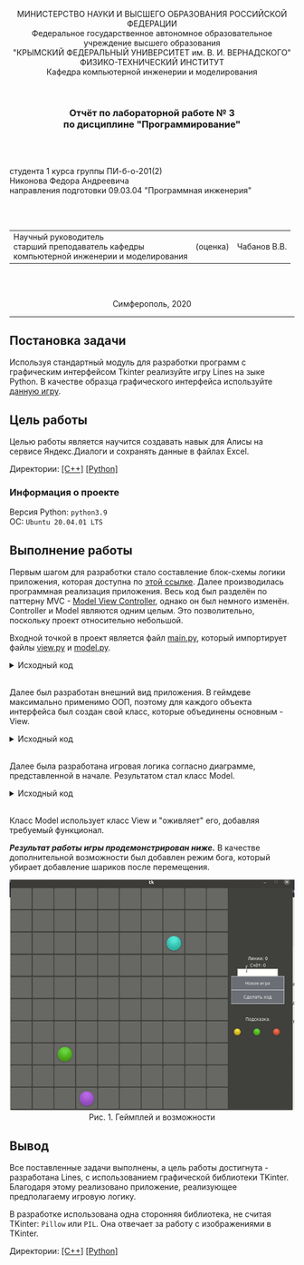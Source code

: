 <p align="center">МИНИСТЕРСТВО НАУКИ  И ВЫСШЕГО ОБРАЗОВАНИЯ РОССИЙСКОЙ ФЕДЕРАЦИИ<br>
Федеральное государственное автономное образовательное учреждение высшего образования<br>
"КРЫМСКИЙ ФЕДЕРАЛЬНЫЙ УНИВЕРСИТЕТ им. В. И. ВЕРНАДСКОГО"<br>
ФИЗИКО-ТЕХНИЧЕСКИЙ ИНСТИТУТ<br>
Кафедра компьютерной инженерии и моделирования</p>
<br>
<h3 align="center">Отчёт по лабораторной работе № 3<br> по дисциплине "Программирование"</h3>
<br><br>
<p>студента 1 курса группы ПИ-б-о-201(2)<br>
Никонова Федора Андреевича<br>
направления подготовки 09.03.04 "Программная инженерия"</p>
<br><br>
<table>
<tr><td>Научный руководитель<br> старший преподаватель кафедры<br> компьютерной инженерии и моделирования</td>
<td>(оценка)</td>
<td>Чабанов В.В.</td>
</tr>
</table>
<br><br>
<p align="center">Симферополь, 2020</p>
<hr>

## Постановка задачи

Используя стандартный модуль для разработки программ с графическим интерфейсом Tkinter реализуйте игру Lines на зыке Python.
В качестве образца графического интерфейса используйте [данную игру](http://game-shariki.ru/linii-2).
## Цель работы
Целью работы является научится создавать навык для Алисы на сервисе Яндекс.Диалоги и сохранять данные в файлах Excel.

Директории:
[[C++]](./C++) [[Python]](./Python)

### Информация о проекте

Версия Python: `python3.9`
<br>
ОС: `Ubuntu 20.04.01 LTS`

## Выполнение работы

Первым шагом для разработки стало составление блок-схемы логики приложения, которая доступна по [этой ссылке](http://frity.ru/drawio-link.html). Далее производилась программная реализация приложения. Весь код был разделён по паттерну MVC - [Model View Controller](https://ru.wikipedia.org/wiki/Model-View-Controller), однако он был немного изменён. Controller и Model являются одним целым. Это позволительно, поскольку проект относительно небольшой.

Входной точкой в проект является файл [main.py](./Python/main.py), который импортирует файлы [view.py](./Python/modules/view.py) и [model.py](./Python/modules/model.py).

<details><summary>Исходный код</summary>

```py
from modules.view import View
from modules.model import Model

view = View(10) # create view - 10 is field size
model = Model(view) # add logic

view.render()
```

</details><br>

Далее был разработан внешний вид приложения. В геймдеве максимально применимо ООП, поэтому для каждого объекта интерфейса был создан свой класс, которые объединены основным - View.

<details><summary>Исходный код</summary>

```py
from tkinter import *
from PIL import Image, ImageTk
from os import path



class Pos:
   def __init__(self, x: int, y: int):
      self.x = x
      self.y = y
      
   @staticmethod
   def differ(pos1, pos2):
      return Pos(pos1.x-pos2.x, pos1.y-pos2.y)



class Tile:
   def __init__(self, name, size):
      img_folder = path.realpath(path.dirname(__file__) + '/../img')
      self._image_path = img_folder + f'/{name}.png'
      self.normal
      self.size = size
      
      self.taken = [None for i in range(10)]
      
   @property
   def rgba(self):
      self.image = Image.open(self._image_path).convert('RGBA')
      return self
   @property
   def normal(self):
      self.image = Image.open(self._image_path)
      return self
   
   def take(self, i):
      if not self.taken[i]:
         taken = self.cut(i)
         taken_photo = ImageTk.PhotoImage(taken)
         self.taken[i] = taken_photo
         return taken_photo

      else:
         return self.taken[i]
      
   def cut(self, i):
      step = self.size
      xs = 1; xe = self.size
      ys = (i-1) * step; ye = i * step
      taken = self.image.crop((xs, ys, xe, ye))
      
      return taken
      
       

class ViewTiles():
   def __init__(self):
      self.ball_aqua = Tile('ball-aqua', 60)
      self.ball_blue = Tile('ball-blue', 60)
      self.ball_green = Tile('ball-green', 60)
      self.ball_pink = Tile('ball-pink', 60)
      self.ball_red = Tile('ball-red', 60)
      self.ball_violet = Tile('ball-violet', 60)
      self.ball_yellow = Tile('ball-yellow', 60)
      
      self.cell = Tile('cell-bgr', 69)
      self.page = Tile('page-bgr', 128)
            
tiles = None


class ViewCell(Label):
   def __init__(self, master, row, col, field):
      self.baked = None
      self.ball_tile = None
      self.field: list[list[ViewCell]] = field
      
      super().__init__(master, image=tiles.cell.take(1), borderwidth=0)
      self.grid(row=row, column=col)
      self.bind('<Button-1>', self.on_click)
      self.on_click_handler = None
      self.pos = Pos(col, row)
      self.is_prev = False # for waterfall algor
      
      
   def put_ball(self, ball_tile: Tile):
      self._blend_bg_ball(1, ball_tile, 1)
      
   def select_ball(self):
      self._blend_bg_ball(2, self.ball_tile, 1)
      
   def unselect_ball(self):
      self._blend_bg_ball(1, self.ball_tile, 1)
   
   def _blend_bg_ball(self, bg_tile_num, ball_tile, ball_tile_num):
      bg = tiles.cell.rgba.cut(bg_tile_num)
      ball = ball_tile.rgba.cut(ball_tile_num)
      ball_new = Image.new('RGBA', bg.size)
      ball_new.paste(ball, (7, 6))
      baked = Image.alpha_composite(bg, ball_new)
      baked_photo = ImageTk.PhotoImage(baked)
      self.baked = baked_photo
      self.ball_tile = ball_tile
      self.config(image=baked_photo)
      
      
   def clear(self):
      self.baked = None
      self.config(image=tiles.cell.take(1))
      
   def on_click(self, event):
      if (self.on_click_handler):
         self.on_click_handler(self, event)
         
   @property
   def is_free(self):
      return not self.baked
   
   def sibling_in(self, direction: Pos):
      rev_dir = Pos(-direction.x, -direction.y)
      new_pos = Pos.differ(self.pos, rev_dir)
      if (new_pos.x < 0 or new_pos.y < 0 or 
          new_pos.y > len(self.field)-1 or new_pos.x > len(self.field[0])-1):
         return None
      return self.field[new_pos.y][new_pos.x]



class ViewAsideInfo():
   def __init__(self, master):
      self.lines = Label(master, bg='#414141', fg='#ffffff')
      self.lines.grid(row=1, column=1, columnspan=3)
      self.score = Label(master, bg='#414141', fg='#ffffff')
      self.score.grid(row=2, column=1, columnspan=3)
      self.debug = Text(master, height=1, width=15)
      self.debug.grid(row=3, column=1, columnspan=3)
      self.update_lines(0)
      self.update_score(0)
      
   def update_lines(self, value):
      self.lines.config(text=f'Линии: {value}')
      
   def update_score(self, value):
      self.score.config(text=f'Счёт: {value}')
      
   def get_debug(self):
      return self.debug.get('1.0', END).strip()

class ViewAsideControls():
   def __init__(self, master):
      Label(master, height=1, background='#414141').grid(row=3, column=1, columnspan=3)
      
      self.new_game = Button(master, text="Новая игра", bg='#6e7078', fg='#eeeeee', padx=20, pady=10, relief='flat', width=15)
      self.new_game.grid(row=5, column=1, columnspan=3)
      self.step = Button(master, text="Сделать ход", bg='#6e7078', fg='#eeeeee', padx=20, pady=10, relief='flat', width=15)
      self.step.grid(row=6, column=1, columnspan=3)
      
class ViewAsideHint(list):
   def __init__(self, master):
      super().__init__()
      Label(master, height=2, background='#414141').grid(row=7, column=1, columnspan=3)
      Label(master, text='Подсказка:', bg='#414141', fg='#eeeeee').grid(row=8, column=1, columnspan=3)
      self.model = []
      for i in range(3):
         self.append(Label(master, bg='#414141'))
         self.model.append(None)
         self[i].grid(row=9, column=1+i)
         
   def update(self: list, three_balls: list):
      i = 0
      for ball in three_balls:
         self[i].config(image=ball.take(5))
         self.model[i] = ball
         i += 1

class ViewAside():
   def __init__(self, master):
      master.config(bg='#414141')
      self.controls = ViewAsideControls(master)
      self.hint = ViewAsideHint(master)
      self.info = ViewAsideInfo(master)

class View():
   def __init__(self, N):
      global tiles
      
      self.root = Tk()
      aside_width = 200
      width = 68 * N + aside_width
      height = 68 * N + 10
      self.size = Pos(width, height)
      self.root.geometry(f'{width}x{height}')
      self.N = N
      
      tiles = ViewTiles()
      self.tiles = tiles
      
      self.root.config(background='#414141')
      
      self.field_frame = Frame(self.root)
      self.field_frame.grid(row=1, column=1)
      
      self.aside_frame = Frame(self.root, width=aside_width)
      self.aside_frame.grid(row=1, column=2)
      self.aside = ViewAside(self.aside_frame)
      
      self.field = []
      for row in range(N):
         self.field.append([])
         for col in range(N):
            cell = ViewCell(self.field_frame, row, col, self.field)
            self.field[row].append(cell)
            
      self.game_over = Label(self.field_frame, text="Игра окочена", fg='white', bg='#414141', font=('sans-serif', 30, 'bold'))
      
      
   @property
   def game_over_visibility(self):
      pass
      
   @game_over_visibility.setter
   def game_over_visibility(self, visible: bool):
      if visible:
         self.game_over.place(x=self.size.x/4.8, y=self.size.y/2.2)
      else:
         self.game_over.place_forget()
            
      
   def render(self):
      self.root.mainloop()
```

</details><br>

Далее была разработана игровая логика согласно диаграмме, представленной в начале. Результатом стал класс Model.

<details><summary>Исходный код</summary>

```py
from tkinter import *
from PIL import Image, ImageTk
from os import path



class Pos:
   def __init__(self, x: int, y: int):
      self.x = x
      self.y = y
      
   @staticmethod
   def differ(pos1, pos2):
      return Pos(pos1.x-pos2.x, pos1.y-pos2.y)



class Tile:
   def __init__(self, name, size):
      img_folder = path.realpath(path.dirname(__file__) + '/../img')
      self._image_path = img_folder + f'/{name}.png'
      self.normal
      self.size = size
      
      self.taken = [None for i in range(10)]
      
   @property
   def rgba(self):
      self.image = Image.open(self._image_path).convert('RGBA')
      return self
   @property
   def normal(self):
      self.image = Image.open(self._image_path)
      return self
   
   def take(self, i):
      if not self.taken[i]:
         taken = self.cut(i)
         taken_photo = ImageTk.PhotoImage(taken)
         self.taken[i] = taken_photo
         return taken_photo

      else:
         return self.taken[i]
      
   def cut(self, i):
      step = self.size
      xs = 1; xe = self.size
      ys = (i-1) * step; ye = i * step
      taken = self.image.crop((xs, ys, xe, ye))
      
      return taken
      
       

class ViewTiles():
   def __init__(self):
      self.ball_aqua = Tile('ball-aqua', 60)
      self.ball_blue = Tile('ball-blue', 60)
      self.ball_green = Tile('ball-green', 60)
      self.ball_pink = Tile('ball-pink', 60)
      self.ball_red = Tile('ball-red', 60)
      self.ball_violet = Tile('ball-violet', 60)
      self.ball_yellow = Tile('ball-yellow', 60)
      
      self.cell = Tile('cell-bgr', 69)
      self.page = Tile('page-bgr', 128)
            
tiles = None


class ViewCell(Label):
   def __init__(self, master, row, col, field):
      self.baked = None
      self.ball_tile = None
      self.field: list[list[ViewCell]] = field
      
      super().__init__(master, image=tiles.cell.take(1), borderwidth=0)
      self.grid(row=row, column=col)
      self.bind('<Button-1>', self.on_click)
      self.on_click_handler = None
      self.pos = Pos(col, row)
      self.is_prev = False # for waterfall algor
      
      
   def put_ball(self, ball_tile: Tile):
      self._blend_bg_ball(1, ball_tile, 1)
      
   def select_ball(self):
      self._blend_bg_ball(2, self.ball_tile, 1)
      
   def unselect_ball(self):
      self._blend_bg_ball(1, self.ball_tile, 1)
   
   def _blend_bg_ball(self, bg_tile_num, ball_tile, ball_tile_num):
      bg = tiles.cell.rgba.cut(bg_tile_num)
      ball = ball_tile.rgba.cut(ball_tile_num)
      ball_new = Image.new('RGBA', bg.size)
      ball_new.paste(ball, (7, 6))
      baked = Image.alpha_composite(bg, ball_new)
      baked_photo = ImageTk.PhotoImage(baked)
      self.baked = baked_photo
      self.ball_tile = ball_tile
      self.config(image=baked_photo)
      
      
   def clear(self):
      self.baked = None
      self.config(image=tiles.cell.take(1))
      
   def on_click(self, event):
      if (self.on_click_handler):
         self.on_click_handler(self, event)
         
   @property
   def is_free(self):
      return not self.baked
   
   def sibling_in(self, direction: Pos):
      rev_dir = Pos(-direction.x, -direction.y)
      new_pos = Pos.differ(self.pos, rev_dir)
      if (new_pos.x < 0 or new_pos.y < 0 or 
          new_pos.y > len(self.field)-1 or new_pos.x > len(self.field[0])-1):
         return None
      return self.field[new_pos.y][new_pos.x]



class ViewAsideInfo():
   def __init__(self, master):
      self.lines = Label(master, bg='#414141', fg='#ffffff')
      self.lines.grid(row=1, column=1, columnspan=3)
      self.score = Label(master, bg='#414141', fg='#ffffff')
      self.score.grid(row=2, column=1, columnspan=3)
      self.debug = Text(master, height=1, width=15)
      self.debug.grid(row=3, column=1, columnspan=3)
      self.update_lines(0)
      self.update_score(0)
      
   def update_lines(self, value):
      self.lines.config(text=f'Линии: {value}')
      
   def update_score(self, value):
      self.score.config(text=f'Счёт: {value}')
      
   def get_debug(self):
      return self.debug.get('1.0', END).strip()

class ViewAsideControls():
   def __init__(self, master):
      Label(master, height=1, background='#414141').grid(row=3, column=1, columnspan=3)
      
      self.new_game = Button(master, text="Новая игра", bg='#6e7078', fg='#eeeeee', padx=20, pady=10, relief='flat', width=15)
      self.new_game.grid(row=5, column=1, columnspan=3)
      self.step = Button(master, text="Сделать ход", bg='#6e7078', fg='#eeeeee', padx=20, pady=10, relief='flat', width=15)
      self.step.grid(row=6, column=1, columnspan=3)
      
class ViewAsideHint(list):
   def __init__(self, master):
      super().__init__()
      Label(master, height=2, background='#414141').grid(row=7, column=1, columnspan=3)
      Label(master, text='Подсказка:', bg='#414141', fg='#eeeeee').grid(row=8, column=1, columnspan=3)
      self.model = []
      for i in range(3):
         self.append(Label(master, bg='#414141'))
         self.model.append(None)
         self[i].grid(row=9, column=1+i)
         
   def update(self: list, three_balls: list):
      i = 0
      for ball in three_balls:
         self[i].config(image=ball.take(5))
         self.model[i] = ball
         i += 1

class ViewAside():
   def __init__(self, master):
      master.config(bg='#414141')
      self.controls = ViewAsideControls(master)
      self.hint = ViewAsideHint(master)
      self.info = ViewAsideInfo(master)

class View():
   def __init__(self, N):
      global tiles
      
      self.root = Tk()
      aside_width = 200
      width = 68 * N + aside_width
      height = 68 * N + 10
      self.size = Pos(width, height)
      self.root.geometry(f'{width}x{height}')
      self.N = N
      
      tiles = ViewTiles()
      self.tiles = tiles
      
      self.root.config(background='#414141')
      
      self.field_frame = Frame(self.root)
      self.field_frame.grid(row=1, column=1)
      
      self.aside_frame = Frame(self.root, width=aside_width)
      self.aside_frame.grid(row=1, column=2)
      self.aside = ViewAside(self.aside_frame)
      
      self.field = []
      for row in range(N):
         self.field.append([])
         for col in range(N):
            cell = ViewCell(self.field_frame, row, col, self.field)
            self.field[row].append(cell)
            
      self.game_over = Label(self.field_frame, text="Игра окочена", fg='white', bg='#414141', font=('sans-serif', 30, 'bold'))
      
      
   @property
   def game_over_visibility(self):
      pass
      
   @game_over_visibility.setter
   def game_over_visibility(self, visible: bool):
      if visible:
         self.game_over.place(x=self.size.x/4.8, y=self.size.y/2.2)
      else:
         self.game_over.place_forget()
            
      
   def render(self):
      self.root.mainloop()
```

</details><br>

Класс Model использует класс View и "оживляет" его, добавляя требуемый функционал.

***Результат работы игры продемонстрирован ниже.*** В качестве дополнительной возможности был добавлен режим бога, который убирает добавление шариков после перемещения.

<p align="center">
<img src="images/gameplay.gif"><br>
Рис. 1. Геймплей и возможности
</p>

## Вывод
Все поставленные задачи выполнены, а цель работы достигнута - разработана Lines, с использованием графической библиотеки TKinter. Благодаря этому реализовано приложение, реализующее предполагаему игровую логику.

В разработке использована одна сторонняя библиотека, не считая TKinter: `Pillow` или `PIL`. Она отвечает за работу с изображениями в TKinter.

Директории:
[[C++]](./C++) [[Python]](./Python)